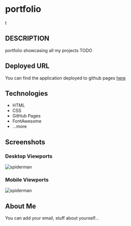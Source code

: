 # portfolio

t

## DESCRIPTION

portfolio showcasing all my projects
TODO

## Deployed URL

You can find the application deployed to github pages [here](https://github.com/surajverma2587)

## Technologies

- HTML
- CSS
- GitHub Pages
- FontAwesome
- ...more

## Screenshots

### Desktop Viewports

![spiderman](./assets/images/img1.jpg)

### Mobile Viewports

![spiderman](./assets/images/img1.jpg)

## About Me

You can add your email, stuff about yourself...
